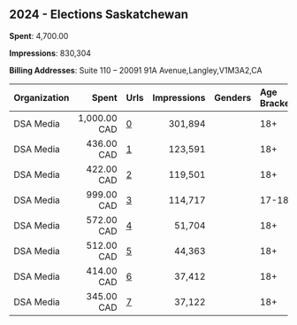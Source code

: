 ## 2024 - Elections Saskatchewan 
**Spent**: 4,700.00

**Impressions**: 830,304

**Billing Addresses**: Suite 110 – 20091 91A Avenue,Langley,V1M3A2,CA

|Organization|Spent|Urls|Impressions|Genders|Age Brackets|Country Codes|
|:---|---:|:---|---:|:---|:---|:---|
|DSA Media|1,000.00 CAD|[0](https://www.snap.com/political-ads/asset/c7656464d54f24ad7f814b66adf30d5492db31f5a68cd160ef8d05e448f3e1b5?mediaType=mp4)|301,894||18+|canada|
|DSA Media|436.00 CAD|[1](https://www.snap.com/political-ads/asset/c11f326f84453854b11b18a49aff99f6bc10742283f9afcf10987900febd829d?mediaType=mp4)|123,591||18+|canada|
|DSA Media|422.00 CAD|[2](https://www.snap.com/political-ads/asset/8bc079af1dfbdb1dfc906cb2a613edb48dac6fef6a3e287ad6983c63f9275ce9?mediaType=mp4)|119,501||18+|canada|
|DSA Media|999.00 CAD|[3](https://www.snap.com/political-ads/asset/712ec0e21da3d1c9230cd6887a85cc76ea7ba8209c2f688ff5be1e93e1c06932?mediaType=mp4)|114,717||17-18|canada|
|DSA Media|572.00 CAD|[4](https://www.snap.com/political-ads/asset/8adfec269b9b33237e2ff5f62d4501672c04d09a331c6755fc938a3e9b697f0e?mediaType=mp4)|51,704||18+|canada|
|DSA Media|512.00 CAD|[5](https://www.snap.com/political-ads/asset/03424800ec32e9b7504db99f0ec109adbade14c6259a18a0062a0988e77a57da?mediaType=mp4)|44,363||18+|canada|
|DSA Media|414.00 CAD|[6](https://www.snap.com/political-ads/asset/901a81f7f0d001a697fc45da3f068c0602848e5656aa3ab6b914c6218b105a72?mediaType=mp4)|37,412||18+|canada|
|DSA Media|345.00 CAD|[7](https://www.snap.com/political-ads/asset/af990c9a5db2fa8a48596eaee82dc83a3c74bcbae1fb44368f58ba4fd18b869e?mediaType=mp4)|37,122||18+|canada|
